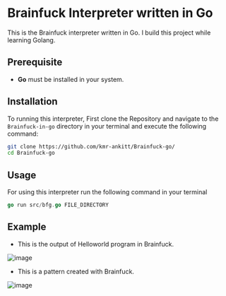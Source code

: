 # Brainfuck Interpreter written in Go

This is the Brainfuck interpreter written in Go. I build this project while learning Golang.

## Prerequisite

- **Go** must be installed in your system.

## Installation

To running this interpreter, First clone the Repository and navigate to the `Brainfuck-in-go` directory in your terminal and execute the following command:

```bash
git clone https://github.com/kmr-ankitt/Brainfuck-go/
cd Brainfuck-go
```

## Usage

For using this interpreter run the following command in your terminal

```go
go run src/bfg.go FILE_DIRECTORY
```

## Example

- This is the output of Helloworld program in Brainfuck.


![image](https://github.com/kmr-ankitt/Brainfuck-in-Go/assets/90329779/2065117e-42f5-474c-a6a6-90cb9de7b808)


- This is a pattern created with Brainfuck. 

![image](https://github.com/kmr-ankitt/Brainfuck-go/assets/90329779/e3db8a0b-0348-4e85-8bce-362dc67b59fa)




